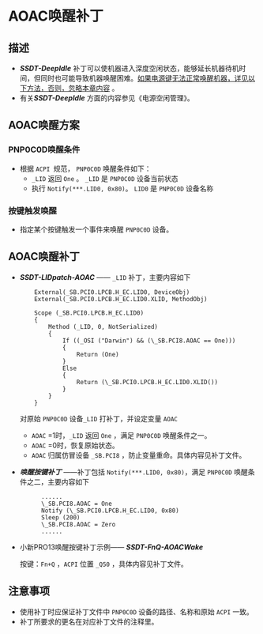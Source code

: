 # AOAC唤醒补丁

## 描述

- ***SSDT-DeepIdle*** 补丁可以使机器进入深度空闲状态，能够延长机器待机时间，但同时也可能导致机器唤醒困难。<u>如果电源键无法正常唤醒机器，详见以下方法，否则，忽略本章内容</u> 。
- 有关***SSDT-DeepIdle*** 方面的内容参见《电源空闲管理》。

## AOAC唤醒方案

### PNP0C0D唤醒条件

- 根据 `ACPI `规范， `PNP0C0D` 唤醒条件如下：
  - `_LID`  返回 `One` 。 `_LID` 是 `PNP0C0D` 设备当前状态
  - 执行 `Notify(***.LID0, 0x80)`。 `LID0` 是 `PNP0C0D` 设备名称

### 按键触发唤醒

- 指定某个按键触发一个事件来唤醒 `PNP0C0D` 设备。

## AOAC唤醒补丁

- ***SSDT-LIDpatch-AOAC*** —— `_LID` 补丁，主要内容如下

  ```
      External(_SB.PCI0.LPCB.H_EC.LID0, DeviceObj)
      External(_SB.PCI0.LPCB.H_EC.LID0.XLID, MethodObj)
      
      Scope (_SB.PCI0.LPCB.H_EC.LID0)
      {
          Method (_LID, 0, NotSerialized)
          {
              If ((_OSI ("Darwin") && (\_SB.PCI8.AOAC == One)))
              {
                  Return (One)
              }
              Else
              {
                  Return (\_SB.PCI0.LPCB.H_EC.LID0.XLID())
              }
          }
      }
  ```

    对原始 `PNP0C0D` 设备`_LID`  打补丁，并设定变量 `AOAC` 

  -  `AOAC` =1时，`_LID`  返回 `One` ，满足 `PNP0C0D` 唤醒条件之一。
  -  `AOAC` =0时，恢复原始状态。
  -  `AOAC` 归属仿冒设备 `_SB.PCI8` ，防止变量重命。具体内容见补丁文件。

- ***唤醒按键补丁*** ——补丁包括 `Notify(***.LID0, 0x80)`，满足 `PNP0C0D` 唤醒条件之二，主要内容如下

  ```
  		......
  		\_SB.PCI8.AOAC = One
  		Notify (\_SB.PCI0.LPCB.H_EC.LID0, 0x80)
  		Sleep (200)
  		\_SB.PCI8.AOAC = Zero
  		......
  ```

- 小新PRO13唤醒按键补丁示例—— ***SSDT-FnQ-AOACWake*** 

  按键：`Fn+Q` ，`ACPI` 位置 `_Q50` ，具体内容见补丁文件。

## 注意事项

- 使用补丁时应保证补丁文件中 `PNP0C0D` 设备的路径、名称和原始 `ACPI` 一致。
- 补丁所要求的更名在对应补丁文件的注释里。
